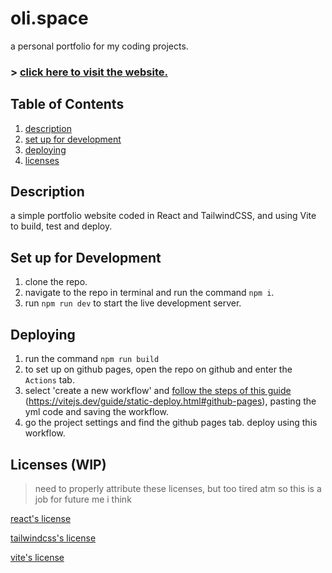 # oli.space
a personal portfolio for my coding projects.

### > [click here to visit the website.](https://olicauli.github.io)

## Table of Contents
1. [description](#description)
2. [set up for development](#set-up-for-development)
3. [deploying](#deploying)
4. [licenses](#license-wip)

## Description
a simple portfolio website coded in React and TailwindCSS, and using Vite to build, test and deploy.

## Set up for Development
1. clone the repo.
2. navigate to the repo in terminal and run the command `npm i`.
3. run `npm run dev` to start the live development server.

## Deploying
1. run the command `npm run build`
2. to set up on github pages, open the repo on github and enter the `Actions` tab.
3. select 'create a new workflow' and [follow the steps of this guide](https://vitejs.dev/guide/static-deploy.html#github-pages) (https://vitejs.dev/guide/static-deploy.html#github-pages), pasting the yml code and saving the workflow.
4. go the project settings and find the github pages tab. deploy using this workflow.

## Licenses (WIP)
> need to properly attribute these licenses, but too tired atm so this is a job for future me i think

[react's license](https://github.com/reactjs/react.dev/blob/main/LICENSE-DOCS.md)

[tailwindcss's license](https://tailwindui.com/license)

[vite's license](https://github.com/vitejs/vite/blob/main/packages/vite/LICENSE.md)